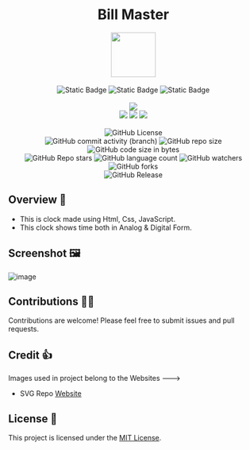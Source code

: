 <div align="center">
     <h1 align="center">Bill Master</h1>
     <img src="https://github.com/user-attachments/assets/ec9c10b0-286e-4962-8dc1-486af55f6159" height=90px width=90px/>
     <br/>
     <br/>
     <img alt="Static Badge" src="https://img.shields.io/badge/HTML-%23E34F26?style=for-the-badge&logo=html5&logoColor=white">
     <img alt="Static Badge" src="https://img.shields.io/badge/CSS-%231572B6?style=for-the-badge&logo=css3&logoColor=white">
     <img alt="Static Badge" src="https://img.shields.io/badge/JavaScript-%23F7DF1E?style=for-the-badge&logo=javascript&logoColor=black">
     <br/>
     <br/>
     <!-- Open Source -->
     <img src="https://badges.frapsoft.com/os/v1/open-source.svg?v=103">
     <br/>
     <!-- Contributions -->
     <img src="https://img.shields.io/static/v1.svg?label=Contributions&message=Welcome&color=#013220">
     <!-- Built By -->
     <img src="https://img.shields.io/badge/Built%20by-Abhinav%20Kumar-0059b3">
     <!-- Maintained -->
     <img src="https://img.shields.io/static/v1.svg?label=Maintained&message=Yes&color=red">
     <br/>
     <!-- --------------------------------------------- -->
     <br/>
     <!-- License -->
     <img alt="GitHub License" src="https://img.shields.io/github/license/abhinavkumar2369/Web-Digital-Analog-Clock">
     <br/>
     <!-- Commit Count -->
     <img alt="GitHub commit activity (branch)" src="https://img.shields.io/github/commit-activity/t/abhinavkumar2369/Web-Digital-Analog-Clock/main">
     <!-- Repo Size -->
     <img alt="GitHub repo size" src="https://img.shields.io/github/repo-size/abhinavkumar2369/Web-Digital-Analog-Clock?style=flat&color=orange">
     <!-- Repo Code -->
     <img alt="GitHub code size in bytes" src="https://img.shields.io/github/languages/code-size/abhinavkumar2369/Web-Digital-Analog-Clock">
     <br/>
     <img alt="GitHub Repo stars" src="https://img.shields.io/github/stars/abhinavkumar2369/Web-Digital-Analog-Clock?style=flat&color=orange">
     <!-- Language Count -->
     <img alt="GitHub language count" src="https://img.shields.io/github/languages/count/abhinavkumar2369/Web-Digital-Analog-Clock">
     <!-- Watchers -->
     <img alt="GitHub watchers" src="https://img.shields.io/github/watchers/abhinavkumar2369/Web-Digital-Analog-Clock?style=flat">
     <!-- Forks -->
     <img alt="GitHub forks" src="https://img.shields.io/github/forks/abhinavkumar2369/Web-Digital-Analog-Clock?style=flat&color=orange">
     <br/>
     <img alt="GitHub Release" src="https://img.shields.io/github/v/release/abhinavkumar2369/Web-Digital-Analog-Clock">
</div>


## Overview 🌟
- This is clock made using Html, Css, JavaScript.
- This clock shows time both in Analog & Digital Form.


## Screenshot 🖼️
![image](https://github.com/user-attachments/assets/4d82c814-38b0-4a95-a17e-89e74ca976ab)


<!------------------------------------------------->


## Contributions 🧑‍💻
Contributions are welcome! Please feel free to submit issues and pull requests.


<!------------------------------------------------->


## Credit 👍 
Images used in project belong to the Websites --->
- SVG Repo <a href="https://www.svgrepo.com/"> Website </a>


<!------------------------------------------------->


## License 🪪
This project is licensed under the [MIT License](LICENSE).
